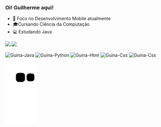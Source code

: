 ### Oi! Guilherme aqui!

* 📱 Foco no Desenvolvimento Mobile atualmente
* 🎓Cursando Ciência da Computação 
* 💻 Estudando Java

<a href="https://github.com/guinafelix/github-readme-stats">
  <img align="center" height="172em" src="https://github-readme-stats.vercel.app/api?username=guinafelix&count_private=true&show_icons=true&theme=merko&custom_title=Guilherme%27s%20GitHub%20Stats" />
</a>
<a href="https://github.com/guinafelix/convoychat">
  <img align="center" height="172em" src="https://github-readme-stats.vercel.app/api/top-langs/?username=guinafelix&layout=compact)](https://github.com/guinafelix/github-readme-stats&theme=merko" />
</a>

<div style="display:inline_block"><br>
  <img align="center" alt="Guina-Java" height="50" width"50" src="https://cdn.jsdelivr.net/gh/devicons/devicon/icons/java/java-plain-wordmark.svg" >
  <img align="center" alt="Guina-Python" height="50" width"50" src="https://cdn.jsdelivr.net/gh/devicons/devicon/icons/python/python-original-wordmark.svg" >
  <img align="center" alt="Guina-Html" height="50" width"50" src="https://cdn.jsdelivr.net/gh/devicons/devicon/icons/html5/html5-original.svg" />
  <img align="center" alt="Guina-Css" height="50" width"50" src="https://cdn.jsdelivr.net/gh/devicons/devicon/icons/css3/css3-original.svg" />
  <img align="center" alt="Guina-Css" height="50" width"50" src="https://cdn.jsdelivr.net/gh/devicons/devicon/icons/javascript/javascript-plain.svg" />
</div>
  
![Snake animation](https://github.com/guinafelix/guinafelix/blob/output/github-contribution-grid-snake.svg)
